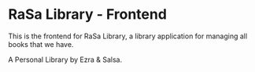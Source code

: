 # RaSa Library - Frontend

This is the frontend for RaSa Library, a library application for managing all books that we have.

A Personal Library by Ezra & Salsa.
